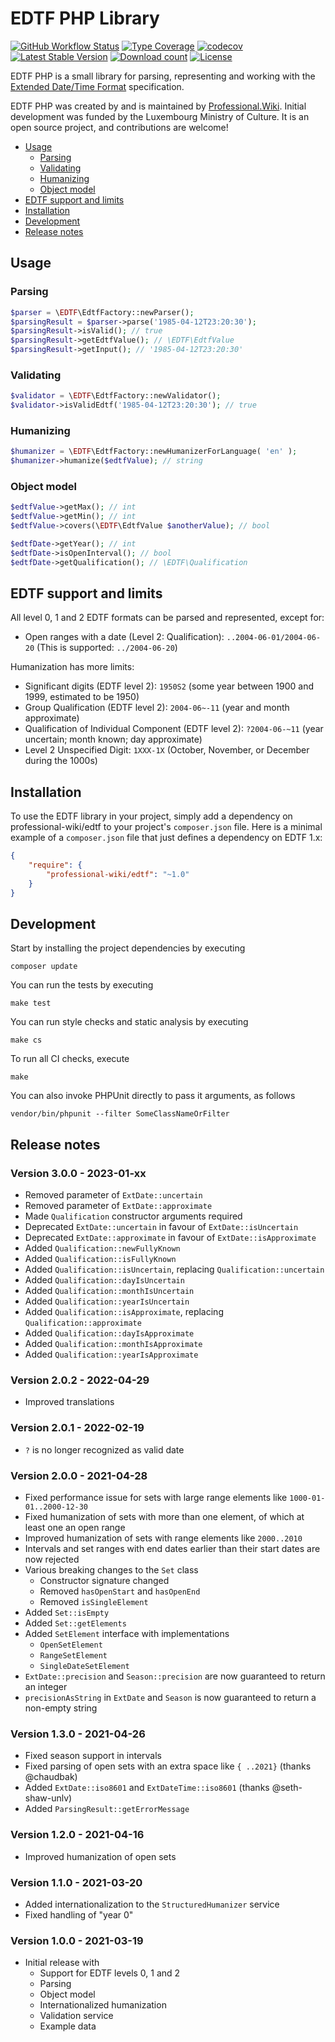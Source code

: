 # EDTF PHP Library

[![GitHub Workflow Status](https://img.shields.io/github/actions/workflow/status/ProfessionalWiki/EDTF/ci.yml?branch=master)](https://github.com/ProfessionalWiki/EDTF/actions?query=workflow%3ACI)
[![Type Coverage](https://shepherd.dev/github/ProfessionalWiki/EDTF/coverage.svg)](https://shepherd.dev/github/ProfessionalWiki/EDTF)
[![codecov](https://codecov.io/gh/ProfessionalWiki/EDTF/branch/master/graph/badge.svg?token=GnOG3FF16Z)](https://codecov.io/gh/ProfessionalWiki/EDTF)
[![Latest Stable Version](https://poser.pugx.org/professional-wiki/edtf/version.png)](https://packagist.org/packages/professional-wiki/edtf)
[![Download count](https://poser.pugx.org/professional-wiki/edtf/d/total.png)](https://packagist.org/packages/professional-wiki/edtf)
[![License](https://img.shields.io/packagist/l/professional-wiki/edtf)](LICENSE)

EDTF PHP is a small library for parsing, representing and working with the
[Extended Date/Time Format] specification.

EDTF PHP was created by and is maintained by [Professional.Wiki]. Initial development was funded by the Luxembourg Ministry of Culture.
It is an open source project, and contributions are welcome!

- [Usage](#usage)
  * [Parsing](#parsing)
  * [Validating](#validating)
  * [Humanizing](#humanizing)
  * [Object model](#object-model)
- [EDTF support and limits](#edtf-support-and-limits)
- [Installation](#installation)
- [Development](#development)
- [Release notes](#release-notes)

## Usage

### Parsing

```php
$parser = \EDTF\EdtfFactory::newParser();
$parsingResult = $parser->parse('1985-04-12T23:20:30');
$parsingResult->isValid(); // true
$parsingResult->getEdtfValue(); // \EDTF\EdtfValue
$parsingResult->getInput(); // '1985-04-12T23:20:30'
```

### Validating

```php
$validator = \EDTF\EdtfFactory::newValidator();
$validator->isValidEdtf('1985-04-12T23:20:30'); // true
````

### Humanizing

```php
$humanizer = \EDTF\EdtfFactory::newHumanizerForLanguage( 'en' );
$humanizer->humanize($edtfValue); // string
````

### Object model

```php
$edtfValue->getMax(); // int
$edtfValue->getMin(); // int
$edtfValue->covers(\EDTF\EdtfValue $anotherValue); // bool
```

```php
$edtfDate->getYear(); // int
$edtfDate->isOpenInterval(); // bool
$edtfDate->getQualification(); // \EDTF\Qualification
```

## EDTF support and limits

All level 0, 1 and 2 EDTF formats can be parsed and represented, except for:

* Open ranges with a date (Level 2: Qualification): `..2004-06-01/2004-06-20` (This is supported: `../2004-06-20`)

Humanization has more limits:

* Significant digits (EDTF level 2): `1950S2` (some year between 1900 and 1999, estimated to be 1950)
* Group Qualification (EDTF level 2): `2004-06~-11` (year and month approximate)
* Qualification of Individual Component (EDTF level 2): `?2004-06-~11` (year uncertain; month known; day approximate)
* Level 2 Unspecified Digit: `1XXX-1X` (October, November, or December during the 1000s)

## Installation

To use the EDTF library in your project, simply add a dependency on professional-wiki/edtf
to your project's `composer.json` file. Here is a minimal example of a `composer.json`
file that just defines a dependency on EDTF 1.x:

```json
{
    "require": {
        "professional-wiki/edtf": "~1.0"
    }
}
```

## Development

Start by installing the project dependencies by executing

    composer update

You can run the tests by executing

    make test
    
You can run style checks and static analysis by executing

    make cs
    
To run all CI checks, execute

    make
    
You can also invoke PHPUnit directly to pass it arguments, as follows

    vendor/bin/phpunit --filter SomeClassNameOrFilter

## Release notes

### Version 3.0.0 - 2023-01-xx

* Removed parameter of `ExtDate::uncertain`
* Removed parameter of `ExtDate::approximate`
* Made `Qualification` constructor arguments required
* Deprecated `ExtDate::uncertain` in favour of `ExtDate::isUncertain`
* Deprecated `ExtDate::approximate` in favour of `ExtDate::isApproximate`
* Added `Qualification::newFullyKnown`
* Added `Qualification::isFullyKnown`
* Added `Qualification::isUncertain`, replacing `Qualification::uncertain`
* Added `Qualification::dayIsUncertain`
* Added `Qualification::monthIsUncertain`
* Added `Qualification::yearIsUncertain`
* Added `Qualification::isApproximate`, replacing `Qualification::approximate`
* Added `Qualification::dayIsApproximate`
* Added `Qualification::monthIsApproximate`
* Added `Qualification::yearIsApproximate`


### Version 2.0.2 - 2022-04-29

* Improved translations

### Version 2.0.1 - 2022-02-19

* `?` is no longer recognized as valid date

### Version 2.0.0 - 2021-04-28

* Fixed performance issue for sets with large range elements like `1000-01-01..2000-12-30`
* Fixed humanization of sets with more than one element, of which at least one an open range
* Improved humanization of sets with range elements like `2000..2010`
* Intervals and set ranges with end dates earlier than their start dates are now rejected
* Various breaking changes to the `Set` class
  * Constructor signature changed
  * Removed `hasOpenStart` and `hasOpenEnd`
  * Removed `isSingleElement`
* Added `Set::isEmpty`
* Added `Set::getElements`
* Added `SetElement` interface with implementations
  * `OpenSetElement`
  * `RangeSetElement`
  * `SingleDateSetElement`
* `ExtDate::precision` and `Season::precision` are now guaranteed to return an integer
* `precisionAsString` in `ExtDate` and `Season` is now guaranteed to return a non-empty string

### Version 1.3.0 - 2021-04-26

* Fixed season support in intervals
* Fixed parsing of open sets with an extra space like `{ ..2021}` (thanks @chaudbak)
* Added `ExtDate::iso8601` and `ExtDateTime::iso8601` (thanks @seth-shaw-unlv)
* Added `ParsingResult::getErrorMessage`

### Version 1.2.0 - 2021-04-16

* Improved humanization of open sets

### Version 1.1.0 - 2021-03-20

* Added internationalization to the `StructuredHumanizer` service
* Fixed handling of "year 0"

### Version 1.0.0 - 2021-03-19

* Initial release with
    * Support for EDTF levels 0, 1 and 2
    * Parsing
    * Object model
    * Internationalized humanization
    * Validation service
    * Example data

[Professional.Wiki]: https://professional.wiki
[Extended Date/Time Format]: https://www.loc.gov/standards/datetime/

